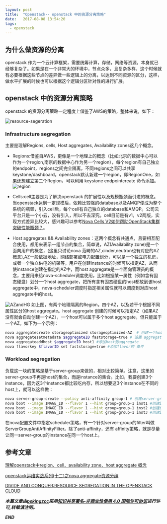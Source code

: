 ```yaml
---
layout: post
title:  "Openstack-- openstack 中的资源分离策略"
date:   2017-08-08 13:54:20
tags: 
  - openstack
---
```



## 为什么做资源的分离

openstack 作为一个云计算框架，需要统筹计算，存储，网络等资源，本身就已经够复杂了。如果是在一个非常大的环境中，节点众多，且复杂多样，这个时候就有必要根据这些节点的差异做一些逻辑上的分离，以达到不同资源的区分，这样，做水平扩展的时候也可以根据这个逻辑分区针对性的进行扩展。

## openstack 中的资源分离策略

openstack 的资源分离策略一定程度上借鉴了AWS的策略，整体来说，如下：

![resource-segeration](http://oeptotikb.bkt.clouddn.com/2017-08-08-rc-se.png)

### Infrastructure segregation

主要是理解Regions, cells, Host aggregates, Availability zones这几个概念。

- Regions:借鉴自AWS，更像是一个地理上的概念（比如北京的数据中心可以作为一个region,南京的数据中心作为另一个region），每个region有自己独立的endpoint，regions之间完全隔离，不同regions之间可以共享keystone/dashboard。openstack默认新建一个region，即RegionOne，如果还想建立第二个Region，可以利用 keystone endpoint­create 命令添加。
![region](http://oeptotikb.bkt.clouddn.com/2017-08-08-region1.png)


- Cells:cell主要是为了解决openstack 的扩展性以及规模瓶颈而引进的概念。当openstack达到一定规模后，依赖比较强的database以及AMQP便成为整个系统的瓶颈，引入cell后，每个cell有自己独立的database和AMQP。公司云平台只是一个小云，没有引入，所以不去深究。cell目前是有v1，v2两版，实现方式差异比较大，感兴趣可以参考[Nova Cells V2如何帮助OpenStack集群突破性能瓶颈？](https://www.ustack.com/news/what-is-nova-cells-v2/?utm_source=tuicool&utm_medium=referral)。
- Host aggregates && Availability zones：这两个概念有共通点，且要相互配合使用，都用来表示一组节点的集合，简单说，AZ(Availability zone)是一个面向用户的概念，(这里只讨论nova 范畴的AZ,cinder,neutron也有对应的AZ概念),AZ一般依据地址，网络部署或电力配置划分，可以是一个独立的机房，或者一个独立供电的机架等，用户在创建instance的时候可以指定AZ，从而使instance创建在指定的AZ中，而host aggregate是一个面向管理员的概念，主要用来给nova-scheduler调度使用，比如根据某一属性（例如含有固态硬盘）划分一个host aggregate，把所有含有固态硬盘的host都放到该host aggregate中，nova-scheduler调度时指定相关属性就可以调度到对应host aggregate中的host。

![AZandHG](http://oeptotikb.bkt.clouddn.com/2018-08-08-az.png)
如上图，有两个地理隔离的Region，四个AZ，以及若干个根据不同属性区分的host aggregate。host aggregate 创建的时候可以指定AZ（如果AZ没有就会自动创建一个AZ），一个host可以属于多个host aggregate，但只能属于一个AZ。如下为一个示例：

```bash
nova aggregate­create storage­optimized storage­optimized-AZ  # 创建一个host aggregate
nova aggregate­set­metadata $aggregateID fast­storage=true # 设置 aggregate 的metadate
nova aggregate­add­host $aggregateID host­1 #添加host到aggregate
nova flavor­key $flavorID set fast­storage=true #添加flavor的 条件

```


### Workload segregation

负载这一块的策略是基于server-group来做的，相对比较简单。注意，这里的server-group不再是host的集合，而是instance的集合。比如，我要创建3个instance，因为这3个instance都比较吃内存，所以想要这3个instance在不同的host上，就可以这样做：

```bash
nova server-group-create --policy anti-affinity group-1 # 创建server-group，注意policy指定策略是不在同一节点
nova boot --image IMAGE_ID --flavor 1 --hint group=group-1 inst1 #创建instance1 
nova boot --image IMAGE_ID --flavor 1 --hint group=group-1 inst2 #创建instance2 
nova boot --image IMAGE_ID --flavor 1 --hint group=group-1 inst3 #创建instance3
```

在nova配置文件中指定scheduler策略，有一个针对server-group的filter叫做ServerGroupAntiAffinityFilter。除了anti-affinity，还有 affinity策略，就是尽量让同一server-group的instance在同一个host上。


## 参考文章


[理解openstack中region、cell、availability zone、host aggregate 概念](http://www.jianshu.com/p/613d34ad6d51)

[openstack运维实战系列(十二)之nova aggregate资源分组](http://happylab.blog.51cto.com/1730296/1739180)

[DIVIDE AND CONQUER:RESOURCE SEGREGATION IN THE OPENSTACK
CLOUD](https://www.openstack.org/assets/presentation-media/divideandconquer-2.pdf)

***本篇文章由[pekingzcc](https://zhangchenchen.github.io/)采用[知识共享署名-非商业性使用 4.0 国际许可协议](https://creativecommons.org/licenses/by-nc-sa/4.0/)进行许可,转载请注明。***


 ***END***